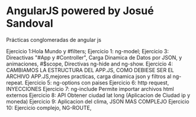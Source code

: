 # AngularJS powered by Josué Sandoval
Prácticas conglomeradas de angular js

Ejercicio 1:Hola Mundo y #filters;
Ejercicio 1: ng-model;
Ejercicio 3: Direactivas "#App y #Controller", Carga Dinamica de Datos por JSON, y animaciones, #$scope, Directivas ng-hide and ng-show.
Ejercicio 4: CAMBIAMOS LA ESTRUCTURA DEL APP.JS, COMO DEBIESE SER EL ARCHIVO APP.JS,mejores practicas, carga dinamica json y filtros al ng-repeat.
Ejercicio 5: ng-options con paises
Ejercicio 6: http request, INYECCIONES
Ejercicio 7: ng-include Permite importar archivos html externos
Ejercicio 8: API Obtener ciudad lat long (Aplicacion de Ciudad ip y moneda)
Ejercicio 9: Aplicacion del clima, JSON MAS COMPLEJO
Ejercicio 10: Ejercicio complejo, NG-ROUTE, 
